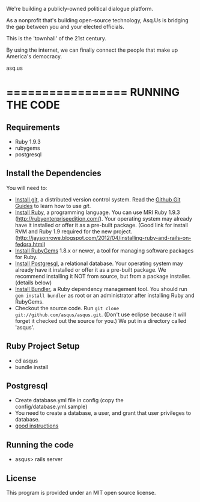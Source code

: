 We're building a publicly-owned political dialogue platform.

As a nonprofit that's building open-source technology, Asq.Us is bridging the gap between you and your elected officials. 

This is the 'townhall' of the 21st century.

By using the internet, we can finally connect the people that make up America's democracy.

asq.us

=================
RUNNING THE CODE
=================

Requirements
------------
  * Ruby 1.9.3
  * rubygems
  * postgresql 


Install the Dependencies
------------------------

You will need to:

  * [Install git](http://git-scm.com/), a distributed version control system. Read the [Github Git Guides](http://github.com/guides/home) to learn how to use *git*.
  * [Install Ruby](http://www.ruby-lang.org/), a programming language. You can use MRI Ruby 1.9.3 (http://rubyenterpriseedition.com/). Your operating system may already have it installed or offer it as a pre-built package. (Good link for install RVM and Ruby 1.9 required for the new project. (http://jaysonrowe.blogspot.com/2012/04/installing-ruby-and-rails-on-fedora.html)
  * [Install RubyGems](http://rubyforge.org/projects/rubygems/) 1.8.x or newer, a tool for managing software packages for Ruby.
  * [Install Postgresql](http://www.postgresql.org/), a relational database. Your operating system may already have it installed or offer it as a pre-built package. We recommend installing it NOT from source, but from a package installer. (details below)
  * [Install Bundler](http://gembundler.com/), a Ruby dependency management tool. You should run `gem install bundler` as root or an administrator after installing Ruby and RubyGems.
  * Checkout the source code. Run `git clone git://github.com/asqus/asqus.git`. (Don't use eclipse because it will forget it checked out the source for you.) We put in a directory called 'asqus'.
  
 
Ruby Project Setup
-------------------

 * cd asqus
 * bundle install    
 
Postgresql
----------

 * Create database.yml file in config (copy the config/database.yml.sample)  	
 * You need to create a database, a user, and grant that user privileges to database.
 * [good instructions](http://www.cyberciti.biz/faq/howto-add-postgresql-user-account/) 

 
Running the code
----------------

  * asqus> rails server

License
-------

This program is provided under an MIT open source license.
